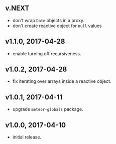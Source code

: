 ## v.NEXT
* don't wrap `Date` objects in a proxy.
* don't create reactive object for `null` values

## v1.1.0, 2017-04-28
* enable turning off recursiveness.

## v1.0.2, 2017-04-28
* fix iterating over arrays inside a reactive object.

## v1.0.1, 2017-04-11
* upgrade `meteor-globals` package.

## v1.0.0, 2017-04-10
* initial release.
